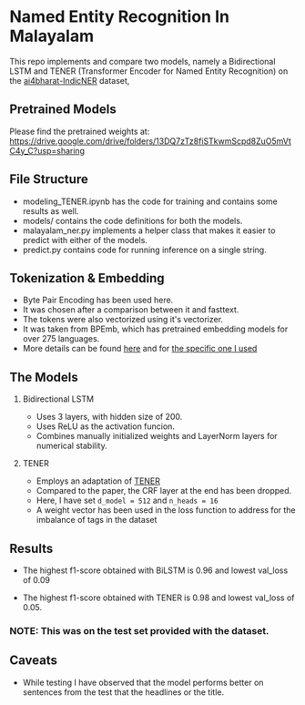 # Named Entity Recognition In Malayalam

This repo implements and compare two models, namely a Bidirectional LSTM and TENER (Transformer Encoder for Named Entity Recognition) on the [ai4bharat-IndicNER](https://huggingface.co/ai4bharat/IndicNER) dataset,

## Pretrained Models

Please find the pretrained weights at: https://drive.google.com/drive/folders/13DQ7zTz8fiSTkwmScpd8ZuO5mVtC4y_C?usp=sharing

## File Structure

- modeling_TENER.ipynb has the code for training and contains some results as well.
- models/ contains the code definitions for both the models.
- malayalam_ner.py implements a helper class that makes it easier to predict with either of the models.
- predict.py contains code for running inference on a single string.

## Tokenization & Embedding

- Byte Pair Encoding has been used here.
- It was chosen after a comparison between it and fasttext.
- The tokens were also vectorized using it's vectorizer.
- It was taken from BPEmb, which has pretrained embedding models for over 275 languages.
- More details can be found [here](https://bpemb.h-its.org/) and for [the specific one I used](https://bpemb.h-its.org/ml/)

## The Models

1) Bidirectional LSTM
    - Uses 3 layers, with hidden size of 200.
    - Uses ReLU as the activation funcion.
    - Combines manually initialized weights and LayerNorm layers for numerical stability.

2) TENER
    - Employs an adaptation of [TENER](https://arxiv.org/abs/1911.04474)
    - Compared to the paper, the CRF layer at the end has been dropped.
    - Here, I have set ```d_model = 512``` and ```n_heads = 16```
    - A weight vector has been used in the loss function to address for the imbalance of tags in the dataset

## Results

- The highest f1-score obtained with BiLSTM is 0.96 and lowest val_loss of 0.09

- The highest f1-score obtained with TENER is 0.98 and lowest val_loss of 0.05.

### NOTE: This was on the test set provided with the dataset.

## Caveats

- While testing I have observed that the model performs better on sentences from the test that the headlines or the title.